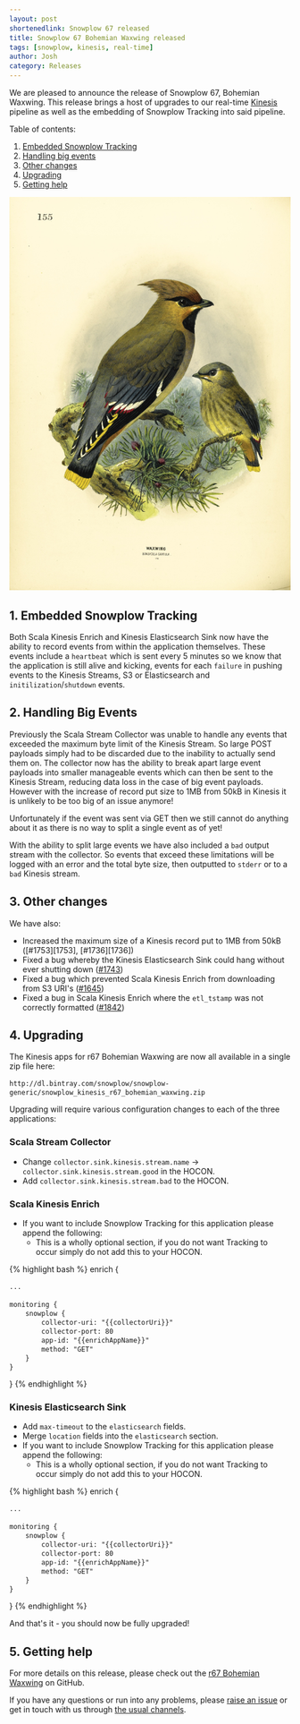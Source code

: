 ```yaml
---
layout: post
shortenedlink: Snowplow 67 released
title: Snowplow 67 Bohemian Waxwing released
tags: [snowplow, kinesis, real-time]
author: Josh
category: Releases
---
```


We are pleased to announce the release of Snowplow 67, Bohemian Waxwing. This release brings a host of upgrades to our real-time [Kinesis][kinesis] pipeline as well as the embedding of Snowplow Tracking into said pipeline.

Table of contents:

1. [Embedded Snowplow Tracking](/blog/2015/07/06/snowplow-r67-bohemian-waxwing-released#snowplow-tracking)
2. [Handling big events](/blog/2015/07/06/snowplow-r67-bohemian-waxwing-released#handling-big-events)
3. [Other changes](/blog/2015/07/06/snowplow-r67-bohemian-waxwing-released#other)
4. [Upgrading](/blog/2015/07/06/snowplow-r67-bohemian-waxwing-released#upgrading)
5. [Getting help](/blog/2015/07/06/snowplow-r67-bohemian-waxwing-released#help)

![bohemian-waxwing][bohemian-waxwing]

<!--more-->

<h2><a name="snowplow-tracking">1. Embedded Snowplow Tracking</a></h2>

Both Scala Kinesis Enrich and Kinesis Elasticsearch Sink now have the ability to record events from within the application themselves.  These events include a `heartbeat` which is sent every 5 minutes so we know that the application is still alive and kicking, events for each `failure` in pushing events to the Kinesis Streams, S3 or Elasticsearch and `initilization`/`shutdown` events.

<h2><a name="handling-big-events">2. Handling Big Events</a></h2>

Previously the Scala Stream Collector was unable to handle any events that exceeded the maximum byte limit of the Kinesis Stream.  So large POST payloads simply had to be discarded due to the inability to actually send them on.  The collector now has the ability to break apart large event payloads into smaller manageable events which can then be sent to the Kinesis Stream, reducing data loss in the case of big event payloads.  However with the increase of record put size to 1MB from 50kB in Kinesis it is unlikely to be too big of an issue anymore!

Unfortunately if the event was sent via GET then we still cannot do anything about it as there is no way to split a single event as of yet!

With the ability to split large events we have also included a `bad` output stream with the collector.  So events that exceed these limitations will be logged with an error and the total byte size, then outputted to `stderr` or to a `bad` Kinesis stream.

<h2><a name="other">3. Other changes</a></h2>

We have also:

* Increased the maximum size of a Kinesis record put to 1MB from 50kB ([#1753][1753], [#1736][1736])
* Fixed a bug whereby the Kinesis Elasticsearch Sink could hang without ever shutting down ([#1743][1743])
* Fixed a bug which prevented Scala Kinesis Enrich from downloading from S3 URI's ([#1645][1645])
* Fixed a bug in Scala Kinesis Enrich where the `etl_tstamp` was not correctly formatted ([#1842][1842])

<h2><a name="upgrading">4. Upgrading</a></h2>

The Kinesis apps for r67 Bohemian Waxwing are now all available in a single zip file here:

    http://dl.bintray.com/snowplow/snowplow-generic/snowplow_kinesis_r67_bohemian_waxwing.zip

Upgrading will require various configuration changes to each of the three applications:

<h3>Scala Stream Collector</h3>

* Change `collector.sink.kinesis.stream.name` -> `collector.sink.kinesis.stream.good` in the HOCON.
* Add `collector.sink.kinesis.stream.bad` to the HOCON.

<h3>Scala Kinesis Enrich</h3>

* If you want to include Snowplow Tracking for this application please append the following:
  - This is a wholly optional section, if you do not want Tracking to occur simply do not add this to your HOCON.

{% highlight bash %}
enrich {
    
    ...

    monitoring {
        snowplow {
            collector-uri: "{{collectorUri}}"
            collector-port: 80
            app-id: "{{enrichAppName}}"
            method: "GET"
        }
    }
}
{% endhighlight %}

<h3>Kinesis Elasticsearch Sink</h3>

* Add `max-timeout` to the `elasticsearch` fields.
* Merge `location` fields into the `elasticsearch` section.
* If you want to include Snowplow Tracking for this application please append the following:
  - This is a wholly optional section, if you do not want Tracking to occur simply do not add this to your HOCON.

{% highlight bash %}
enrich {
    
    ...

    monitoring {
        snowplow {
            collector-uri: "{{collectorUri}}"
            collector-port: 80
            app-id: "{{enrichAppName}}"
            method: "GET"
        }
    }
}
{% endhighlight %}

And that's it - you should now be fully upgraded!

<h2><a name="help">5. Getting help</a></h2>

For more details on this release, please check out the [r67 Bohemian Waxwing][r67-release] on GitHub. 

If you have any questions or run into any problems, please [raise an issue][issues] or get in touch with us through [the usual channels][talk-to-us].

[bohemian-waxwing]: /assets/img/blog/2015/07/bohemian-waxwing.jpg

[kinesis]: http://aws.amazon.com/kinesis/

[1645]: https://github.com/snowplow/snowplow/issues/1645
[1743]: https://github.com/snowplow/snowplow/issues/1743
[1842]: https://github.com/snowplow/snowplow/issues/1842

[r67-release]: https://github.com/snowplow/snowplow/releases/tag/r67-bohemian-waxwing
[wiki]: https://github.com/snowplow/snowplow/wiki
[issues]: https://github.com/snowplow/snowplow/issues
[talk-to-us]: https://github.com/snowplow/snowplow/wiki/Talk-to-us
